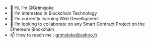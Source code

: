 - 👋 Hi, I’m @Grimxjoke
- 👀 I’m interested in Blockchain Technology
- 🌱 I’m currently learning Web Devellopment
- 💞️ I’m looking to collaborate on any Smart Contract Project on the Ethereum Blockchain
- 📫 How to reach me : grimxjoke@yahoo.fr

<!---
Grimxjoke/Grimxjoke is a ✨ special ✨ repository because its `README.md` (this file) appears on your GitHub profile.
You can click the Preview link to take a look at your changes.
--->
